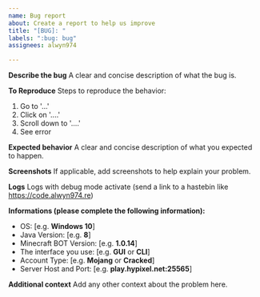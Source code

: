 ```yaml
---
name: Bug report
about: Create a report to help us improve
title: "[BUG]: "
labels: ":bug: bug"
assignees: alwyn974

---
```


**Describe the bug**
A clear and concise description of what the bug is.

**To Reproduce**
Steps to reproduce the behavior:
1. Go to '...'
2. Click on '....'
3. Scroll down to '....'
4. See error

**Expected behavior**
A clear and concise description of what you expected to happen.

**Screenshots**
If applicable, add screenshots to help explain your problem.

**Logs**
Logs with debug mode activate (send a link to a hastebin like https://code.alwyn974.re) 

**Informations (please complete the following information):**
 - OS: [e.g. **Windows 10**]
 - Java Version: [e.g. **8**]
 - Minecraft BOT Version: [e.g. **1.0.14**]
 - The interface you use: [e.g. **GUI** or **CLI**]
 - Account Type: [e.g. **Mojang** or **Cracked**]
 - Server Host and Port: [e.g. **play.hypixel.net:25565**]

**Additional context**
Add any other context about the problem here.

